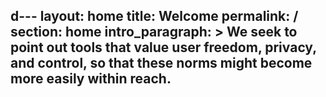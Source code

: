 d---
layout: home
title: Welcome
permalink: /
section: home
intro_paragraph: >
	We seek to point out tools that value user freedom, privacy, and control, so that these norms might become more easily within reach.
---
